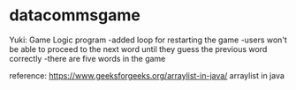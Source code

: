 # datacommsgame
Yuki: Game Logic program
-added loop for restarting the game
-users won't be able to proceed to the next word until they guess the previous word correctly
-there are five words in the game

reference: https://www.geeksforgeeks.org/arraylist-in-java/ arraylist in java

